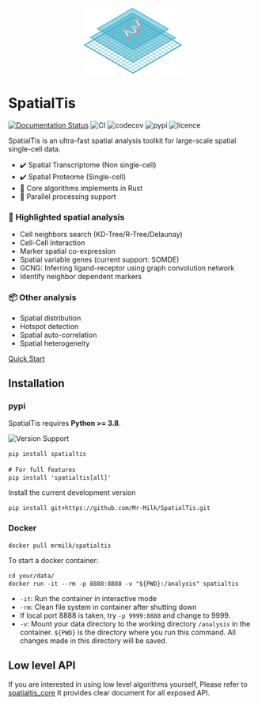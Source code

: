 <p align="center">
<img src="https://raw.githubusercontent.com/Mr-Milk/SpatialTis/master/img/Logo.svg" width="200"/>
<p/>


# SpatialTis
[![Documentation Status](https://readthedocs.org/projects/spatialtis/badge/?version=latest&style=flat-square)](https://spatialtis.readthedocs.io/en/latest/?badge=latest)
![CI](https://flat.badgen.net/github/status/Mr-Milk/SpatialTis?icon=github&label=CI)
![codecov](https://flat.badgen.net/codecov/c/github/Mr-Milk/SpatialTis)
![pypi](https://flat.badgen.net/pypi/v/spatialtis?color=blue)
![licence](https://flat.badgen.net/github/license/Mr-Milk/SpatialTis)

SpatialTis is an ultra-fast spatial analysis toolkit for large-scale spatial single-cell data.

- ✔️ Spatial Transcriptome (Non single-cell)
- ✔️ Spatial Proteome (Single-cell)
- 🦀 Core algorithms implements in Rust
- 🚀 Parallel processing support

### 🔋 Highlighted spatial analysis

- Cell neighbors search (KD-Tree/R-Tree/Delaunay)
- Cell-Cell Interaction
- Marker spatial co-expression
- Spatial variable genes (current support: SOMDE)
- GCNG: Inferring ligand-receptor using graph convolution network
- Identify neighbor dependent markers

### 📦 Other analysis

  - Spatial distribution
  - Hotspot detection
  - Spatial auto-correlation
  - Spatial heterogeneity

[Quick Start](https://spatialtis.readthedocs.io/en/latest/usage/get_started.html)


## Installation

### pypi

SpatialTis requires **Python >= 3.8**.

![Version Support](https://img.shields.io/pypi/pyversions/spatialtis?style=flat-square)

```shell
pip install spatialtis

# For full features
pip install 'spatialtis[all]'
```

Install the current development version

```shell
pip install git+https://github.com/Mr-Milk/SpatialTis.git
```

### Docker

```shell
docker pull mrmilk/spatialtis
```

To start a docker container:
```shell
cd your/data/
docker run -it --rm -p 8888:8888 -v "${PWD}:/analysis" spatialtis
```
- `-it`: Run the container in interactive mode
- `-rm`: Clean file system in container after shutting down
- If local port 8888 is taken, try `-p 9999:8888` and change to 9999. 
- `-v`: Mount your data directory to the working directory `/analysis` 
  in the container. `${PWD}` is the directory where you run this command. 
  All changes made in this directory will be saved.


## Low level API

If you are interested in using low level algorithms yourself,
Please refer to [spatialtis_core](https://github.com/Mr-Milk/SpatialTis-core)
It provides clear document for all exposed API.
